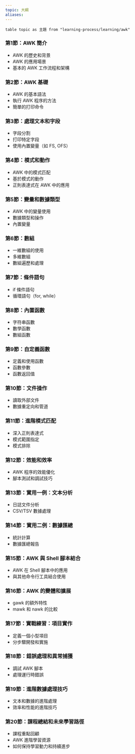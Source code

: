 ```yaml
---
topic: 大綱
aliases:
---
```


```dataview
table topic as 主題 from "learning-process/learning/awk"
```


### 第1節：AWK 簡介
- AWK 的歷史和背景
- AWK 的應用場景
- 基本的 AWK 工作流程和架構

### 第2節：AWK 基礎

- AWK 的基本語法
- 執行 AWK 程序的方法
- 簡單的打印命令

### 第3節：處理文本和字段

- 字段分割
- 打印特定字段
- 使用內置變量（如 FS, OFS）

### 第4節：模式和動作

- AWK 中的模式匹配
- 基於模式的動作
- 正則表達式在 AWK 中的應用

### 第5節：變量和數據類型

- AWK 中的變量使用
- 數據類型和操作
- 內置變量

### 第6節：數組

- 一維數組的使用
- 多維數組
- 數組遍歷和處理

### 第7節：條件語句

- if 條件語句
- 循環語句（for, while）

### 第8節：內置函數

- 字符串函數
- 數學函數
- 數組函數

### 第9節：自定義函數

- 定義和使用函數
- 函數參數
- 函數返回值

### 第10節：文件操作

- 讀取外部文件
- 數據重定向和管道

### 第11節：進階模式匹配

- 深入正則表達式
- 模式範圍指定
- 模式排除

### 第12節：效能和效率

- AWK 程序的效能優化
- 腳本測試和調試技巧

### 第13節：實用一例：文本分析

- 日誌文件分析
- CSV/TSV 數據處理

### 第14節：實用二例：數據匯總

- 統計計算
- 數據匯總報告

### 第15節：AWK 與 Shell 腳本結合

- AWK 在 Shell 腳本中的應用
- 與其他命令行工具結合使用

### 第16節：AWK 的變體和擴展

- gawk 的額外特性
- mawk 和 nawk 的比較

### 第17節：實戰練習：項目實作

- 定義一個小型項目
- 分步驟開發和實施

### 第18節：錯誤處理和異常捕獲

- 調試 AWK 腳本
- 處理運行時錯誤

### 第19節：進階數據處理技巧

- 文本和數據的進階處理
- 效率和性能的進階技巧

### 第20節：課程總結和未來學習路徑

- 課程重點回顧
- AWK 進階學習資源
- 如何保持學習動力和持續進步
